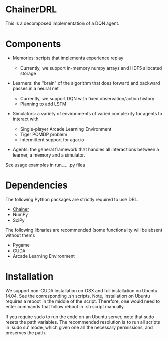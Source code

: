 # ChainerDRL

This is a decomposed implementation of a DQN agent. 

# Components

* Memories: scripts that implements experience replay
	* Currently, we support in-memory numpy arrays and HDF5 allocated storage

* Learners: the "brain" of the algorithm that does forward and backward passes in a neural net
	* Currently, we support DQN with fixed observation/action history
	* Planning to add LSTM

* Simulators: a variety of environments of varied complexity for agents to interact with
	* Single-player Arcade Learning Environment
	* Tiger POMDP problem
	* Intermittent support for agar.io

* Agents: the general framework that handles all interactions between a learner, a memory and a simulator.

See usage examples in run_... .py files

# Dependencies

The following Python packages are strictly required to use DRL.
* [Chainer](https://github.com/pfnet/chainer)
* NumPy
* SciPy

The following libraries are recommended (some functionality will be absent without them):
* Pygame
* CUDA
* Arcade Learning Environment

# Installation

We support non-CUDA installation on OSX and full installation on Ubuntu 14.04. See the corresponding .sh scripts. Note, installation on Ubuntu requires a reboot in the middle of the script. Therefore, one would need to enter commands that follow reboot in .sh script manually.

If you require sudo to run the code on an Ubuntu server, note that sudo resets the path variables. The recommended resolution is to run all scripts in 'sudo su' mode, which given one all the necessary permissions, and preserves the path.
